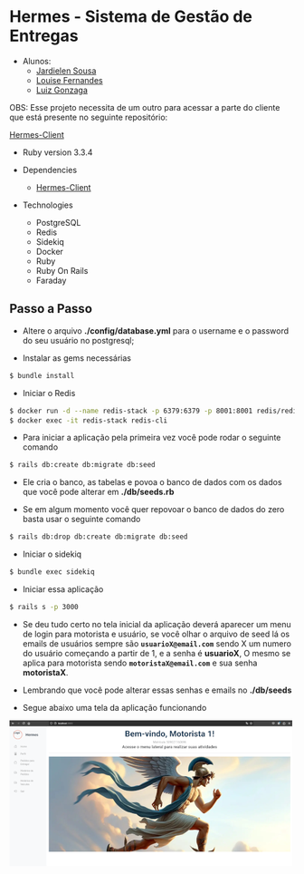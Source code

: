 # Hermes - Sistema de Gestão de Entregas

* Alunos:
  * [Jardielen Sousa](https://github.com/jardsousa)
  * [Louise Fernandes](https://github.com/louisefernandes)
  * [Luiz Gonzaga](https://github.com/luzgone)

OBS: Esse projeto necessita de um outro para acessar a parte do cliente que está presente no seguinte repositório:

[Hermes-Client](https://github.com/luzgone/hermes-client)

* Ruby version 3.3.4

* Dependencies
  * [Hermes-Client](https://github.com/luzgone/hermes-client)

* Technologies
  * PostgreSQL
  * Redis
  * Sidekiq
  * Docker
  * Ruby
  * Ruby On Rails
  * Faraday

## Passo a Passo

* Altere o arquivo **./config/database.yml** para o username e o password do seu usuário no postgresql;

* Instalar as gems necessárias

```bash
$ bundle install
```

* Iniciar o Redis

```bash
$ docker run -d --name redis-stack -p 6379:6379 -p 8001:8001 redis/redis-stack:latest
$ docker exec -it redis-stack redis-cli
```

* Para iniciar a aplicação pela primeira vez você pode rodar o seguinte comando

```bash
$ rails db:create db:migrate db:seed
```

* Ele cria o banco, as tabelas e povoa o banco de dados com os dados que você pode alterar em **./db/seeds.rb**

* Se em algum momento você quer repovoar o banco de dados do zero basta usar o seguinte comando

```bash
$ rails db:drop db:create db:migrate db:seed
```

* Iniciar o sidekiq

```bash
$ bundle exec sidekiq
```

* Iniciar essa aplicação

```bash
$ rails s -p 3000
```

* Se deu tudo certo no tela inicial da aplicação deverá aparecer um menu de login para motorista e usuário, se você olhar o arquivo de seed lá os emails de usuários sempre são **`usuarioX@email.com`** sendo X um numero do usuário começando a partir de 1, e a senha é **usuarioX**, O mesmo se aplica para motorista sendo **`motoristaX@email.com`** e sua senha **motoristaX**.

* Lembrando que você pode alterar essas senhas e emails no **./db/seeds**

* Segue abaixo uma tela da aplicação funcionando

![Imagem da aplicação hermes funcionando](/hermes.png)